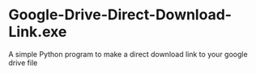 # Google-Drive-Direct-Download-Link.exe
A simple Python program to make a direct download link to your google drive file
